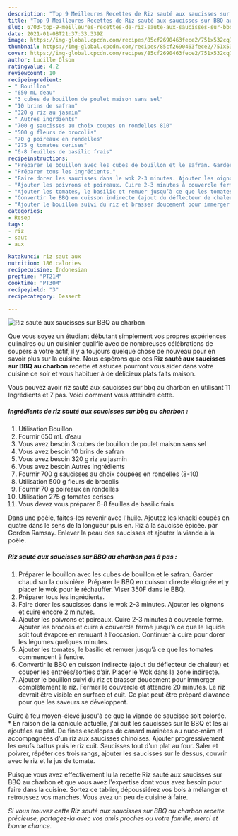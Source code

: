 ```yaml
---
description: "Top 9 Meilleures Recettes de Riz sauté aux saucisses sur BBQ au charbon"
title: "Top 9 Meilleures Recettes de Riz sauté aux saucisses sur BBQ au charbon"
slug: 6703-top-9-meilleures-recettes-de-riz-saute-aux-saucisses-sur-bbq-au-charbon
date: 2021-01-08T21:37:33.339Z
image: https://img-global.cpcdn.com/recipes/85cf2690463fece2/751x532cq70/riz-saute-aux-saucisses-sur-bbq-au-charbon-photo-principale-de-la-recette.jpg
thumbnail: https://img-global.cpcdn.com/recipes/85cf2690463fece2/751x532cq70/riz-saute-aux-saucisses-sur-bbq-au-charbon-photo-principale-de-la-recette.jpg
cover: https://img-global.cpcdn.com/recipes/85cf2690463fece2/751x532cq70/riz-saute-aux-saucisses-sur-bbq-au-charbon-photo-principale-de-la-recette.jpg
author: Lucille Olson
ratingvalue: 4.2
reviewcount: 10
recipeingredient:
- " Bouillon"
- "650 mL deau"
- "3 cubes de bouillon de poulet maison sans sel"
- "10 brins de safran"
- "320 g riz au jasmin"
- " Autres ingrdients"
- "700 g saucisses au choix coupes en rondelles 810"
- "500 g fleurs de brocolis"
- "70 g poireaux en rondelles"
- "275 g tomates cerises"
- "6-8 feuilles de basilic frais"
recipeinstructions:
- "Préparer le bouillon avec les cubes de bouillon et le safran. Garder chaud sur la cuisinière. Préparer le BBQ en cuisson directe éloignée et y placer le wok pour le réchauffer. Viser 350F dans le BBQ."
- "Préparer tous les ingrédients."
- "Faire dorer les saucisses dans le wok 2-3 minutes. Ajouter les oignons et cuire encore 2 minutes."
- "Ajouter les poivrons et poireaux. Cuire 2-3 minutes à couvercle fermé. Ajouter les brocolis et cuire à couvercle fermé jusqu’à ce que le liquide soit tout évaporé en remuant à l’occasion. Continuer à cuire pour dorer les légumes quelques minutes."
- "Ajouter les tomates, le basilic et remuer jusqu’à ce que les tomates commencent à fendre."
- "Convertir le BBQ en cuisson indirecte (ajout du déflecteur de chaleur) et couper les entrées/sorties d’air. Placer le Wok dans la zone indirecte."
- "Ajouter le bouillon suivi du riz et brasser doucement pour immerger complètement le riz. Fermer le couvercle et attendre 20 minutes. Le riz devrait être visible en surface et cuit. Ce plat peut être préparé d’avance pour que les saveurs se développent."
categories:
- Resep
tags:
- riz
- saut
- aux

katakunci: riz saut aux 
nutrition: 186 calories
recipecuisine: Indonesian
preptime: "PT21M"
cooktime: "PT30M"
recipeyield: "3"
recipecategory: Dessert

---
```



![Riz sauté aux saucisses sur BBQ au charbon](https://img-global.cpcdn.com/recipes/85cf2690463fece2/751x532cq70/riz-saute-aux-saucisses-sur-bbq-au-charbon-photo-principale-de-la-recette.jpg)

Que vous soyez un étudiant débutant simplement vos propres expériences culinaires ou un cuisinier qualifié avec de nombreuses célébrations de soupers à votre actif, il y a toujours quelque chose de nouveau pour en savoir plus sur la cuisine. Nous espérons que ces <strong> Riz sauté aux saucisses sur BBQ au charbon </strong> recette et astuces pourront vous aider dans votre cuisine ce soir et vous habituer à de délicieux plats faits maison.

<!--inarticleads1-->

Vous pouvez avoir riz sauté aux saucisses sur bbq au charbon en utilisant 11 Ingrédients et 7 pas. Voici comment vous atteindre cette.

##### Ingrédients de riz sauté aux saucisses sur bbq au charbon :

1. Utilisation  Bouillon
1. Fournir 650 mL d’eau
1. Vous avez besoin 3 cubes de bouillon de poulet maison sans sel
1. Vous avez besoin 10 brins de safran
1. Vous avez besoin 320 g riz au jasmin
1. Vous avez besoin  Autres ingrédients
1. Fournir 700 g saucisses au choix coupées en rondelles (8-10)
1. Utilisation 500 g fleurs de brocolis
1. Fournir 70 g poireaux en rondelles
1. Utilisation 275 g tomates cerises
1. Vous devez vous préparer 6-8 feuilles de basilic frais


Dans une poêle, faites-les revenir avec l&#39;huile. Ajoutez les knacki coupés en quatre dans le sens de la longueur puis en. Riz à la saucisse épicée. par Gordon Ramsay. Enlever la peau des saucisses et ajouter la viande à la poêle. 

<!--inarticleads2-->

##### Riz sauté aux saucisses sur BBQ au charbon pas à pas :

1. Préparer le bouillon avec les cubes de bouillon et le safran. Garder chaud sur la cuisinière. Préparer le BBQ en cuisson directe éloignée et y placer le wok pour le réchauffer. Viser 350F dans le BBQ.
1. Préparer tous les ingrédients.
1. Faire dorer les saucisses dans le wok 2-3 minutes. Ajouter les oignons et cuire encore 2 minutes.
1. Ajouter les poivrons et poireaux. Cuire 2-3 minutes à couvercle fermé. Ajouter les brocolis et cuire à couvercle fermé jusqu’à ce que le liquide soit tout évaporé en remuant à l’occasion. Continuer à cuire pour dorer les légumes quelques minutes.
1. Ajouter les tomates, le basilic et remuer jusqu’à ce que les tomates commencent à fendre.
1. Convertir le BBQ en cuisson indirecte (ajout du déflecteur de chaleur) et couper les entrées/sorties d’air. Placer le Wok dans la zone indirecte.
1. Ajouter le bouillon suivi du riz et brasser doucement pour immerger complètement le riz. Fermer le couvercle et attendre 20 minutes. Le riz devrait être visible en surface et cuit. Ce plat peut être préparé d’avance pour que les saveurs se développent.


Cuire à feu moyen-élevé jusqu&#39;à ce que la viande de saucisse soit colorée. * En raison de la canicule actuelle, j&#39;ai cuit les saucisses sur le BBQ et les ai ajoutées au plat. De fines escalopes de canard marinées au nuoc-mâm et accompagnées d&#39;un riz aux saucisses chinoises. Ajouter progressivement les oeufs battus puis le riz cuit. Saucisses tout d&#39;un plat au four. Saler et poivrer, répéter ces trois rangs, ajouter les saucisses sur le dessus, couvrir avec le riz et le jus de tomate. 

<!--inarticleads1-->

<p>
Puisque vous avez effectivement lu la recette Riz sauté aux saucisses sur BBQ au charbon et que vous avez l'expertise dont vous avez besoin pour faire dans la cuisine. Sortez ce tablier, dépoussiérez vos bols à mélanger et retroussez vos manches. Vous avez un peu de cuisine à faire.
</p>

<p>
<i>Si vous trouvez cette Riz sauté aux saucisses sur BBQ au charbon recette précieuse, partagez-la avec vos amis proches ou votre famille, merci et bonne chance.</i>
</p>
